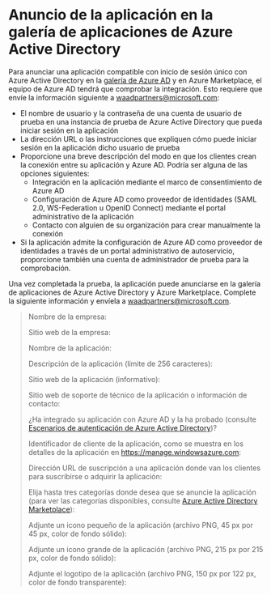 <properties
   pageTitle="Anuncio de la aplicación en la galería de aplicaciones de Azure Active Directory"
   description="Una guía completa sobre recursos orientados al desarrollador para Azure Active Directory"
   services="active-directory"
   documentationCenter="dev-center-name"
   authors="msmbaldwin"
   manager="mbaldwin"
   editor=""/>

<tags
   ms.service="active-directory"
   ms.devlang="na"
   ms.topic="article"
   ms.tgt_pltfrm="na"
   ms.workload="identity"
   ms.date="07/30/2015"
   ms.author="mbaldwin"/>


# Anuncio de la aplicación en la galería de aplicaciones de Azure Active Directory

Para anunciar una aplicación compatible con inicio de sesión único con Azure Active Directory en la [galería de Azure AD](http://azure.microsoft.com/marketplace/active-directory/all/) y en Azure Marketplace, el equipo de Azure AD tendrá que comprobar la integración. Esto requiere que envíe la información siguiente a <waadpartners@microsoft.com>:

- El nombre de usuario y la contraseña de una cuenta de usuario de prueba en una instancia de prueba de Azure Active Directory que pueda iniciar sesión en la aplicación
- La dirección URL o las instrucciones que expliquen cómo puede iniciar sesión en la aplicación dicho usuario de prueba
- Proporcione una breve descripción del modo en que los clientes crean la conexión entre su aplicación y Azure AD. Podría ser alguna de las opciones siguientes:
  - Integración en la aplicación mediante el marco de consentimiento de Azure AD
  - Configuración de Azure AD como proveedor de identidades (SAML 2.0, WS-Federation u OpenID Connect) mediante el portal administrativo de la aplicación
  - Contacto con alguien de su organización para crear manualmente la conexión
- Si la aplicación admite la configuración de Azure AD como proveedor de identidades a través de un portal administrativo de autoservicio, proporcione también una cuenta de administrador de prueba para la comprobación.

Una vez completada la prueba, la aplicación puede anunciarse en la galería de aplicaciones de Azure Active Directory y Azure Marketplace. Complete la siguiente información y envíela a <waadpartners@microsoft.com>.

> Nombre de la empresa:
>
> Sitio web de la empresa:
>
> Nombre de la aplicación:
>
> Descripción de la aplicación (límite de 256 caracteres):
>
> Sitio web de la aplicación (informativo):
>
> Sitio web de soporte de técnico de la aplicación o información de contacto:
>
> ¿Ha integrado su aplicación con Azure AD y la ha probado (consulte [Escenarios de autenticación de Azure Active Directory](active-directory-authentication-scenarios.md))?
>
> Identificador de cliente de la aplicación, como se muestra en los detalles de la aplicación en https://manage.windowsazure.com:
>
> Dirección URL de suscripción a una aplicación donde van los clientes para suscribirse o adquirir la aplicación:
>
> Elija hasta tres categorías donde desea que se anuncie la aplicación (para ver las categorías disponibles, consulte [Azure Active Directory Marketplace](http://go.microsoft.com/fwlink/?LinkId=327881)):
>
> Adjunte un icono pequeño de la aplicación (archivo PNG, 45 px por 45 px, color de fondo sólido):
>
> Adjunte un icono grande de la aplicación (archivo PNG, 215 px por 215 px, color de fondo sólido):
>
> Adjunte el logotipo de la aplicación (archivo PNG, 150 px por 122 px, color de fondo transparente):
 

<!---HONumber=August15_HO6-->